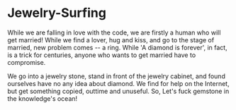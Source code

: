 # Jewelry-Surfing
While we are falling in love with the code, we are firstly a human who will get married! 
While we find a lover, hug and kiss, and go to the stage of married, new problem comes -- a ring. 
While 'A diamond is forever', in fact, is a trick for centuries, anyone who wants to get married have to compromise. 

We go into a jewelry stone, stand in front of the jewelry cabinet, and found ourselves have no any idea about diamond.
We find for help on the Internet, but get something copied, outtime and unuseful.
So, Let's fuck gemstone in the knowledge's ocean! 
